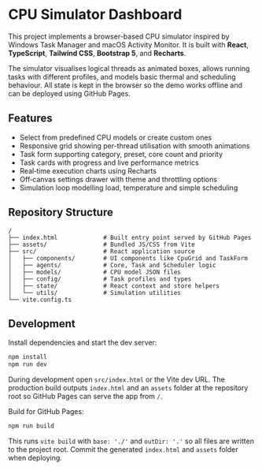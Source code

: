 # CPU Simulator Dashboard

This project implements a browser-based CPU simulator inspired by Windows Task Manager and macOS Activity Monitor. It is built with **React**, **TypeScript**, **Tailwind CSS**, **Bootstrap 5**, and **Recharts**.

The simulator visualises logical threads as animated boxes, allows running tasks with different profiles, and models basic thermal and scheduling behaviour. All state is kept in the browser so the demo works offline and can be deployed using GitHub Pages.

## Features

- Select from predefined CPU models or create custom ones
- Responsive grid showing per-thread utilisation with smooth animations
- Task form supporting category, preset, core count and priority
- Task cards with progress and live performance metrics
- Real‑time execution charts using Recharts
- Off‑canvas settings drawer with theme and throttling options
- Simulation loop modelling load, temperature and simple scheduling

## Repository Structure

```
/
├── index.html             # Built entry point served by GitHub Pages
├── assets/                # Bundled JS/CSS from Vite
├── src/                   # React application source
│   ├── components/        # UI components like CpuGrid and TaskForm
│   ├── agents/            # Core, Task and Scheduler logic
│   ├── models/            # CPU model JSON files
│   ├── config/            # Task profiles and types
│   ├── state/             # React context and store helpers
│   └── utils/             # Simulation utilities
└── vite.config.ts
```

## Development

Install dependencies and start the dev server:

```bash
npm install
npm run dev
```

During development open `src/index.html` or the Vite dev URL. The production build outputs `index.html` and an `assets` folder at the repository root so GitHub Pages can serve the app from `/`.

Build for GitHub Pages:

```bash
npm run build
```

This runs `vite build` with `base: './'` and `outDir: '.'` so all files are written to the project root. Commit the generated `index.html` and `assets` folder when deploying.

